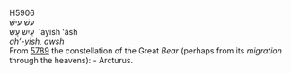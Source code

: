 <body>
  <p>H5906<br>  עשׁ    עישׁ  <br> עַיִשׁ  עָשׁ  ‎  ‛ayish  ‛âsh  <br><i>ah‘-yish,</i> <i>awsh </i><br>From <a href="h5789.htm">5789</a>  the constellation of the Great <i>Bear</i> (perhaps from its <i>migration</i> through the heavens): - Arcturus.<br></p>
 </body>